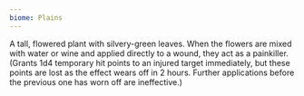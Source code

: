 ```yaml
---
biome: Plains
---
```

A tall, flowered plant with silvery-green leaves. When the flowers are mixed with water or wine and applied directly to a wound, they act as a painkiller. (Grants 1d4 temporary hit points to an injured target immediately, but these points are lost as the effect wears off in 2 hours. Further applications before the previous one has worn off are ineffective.) 

